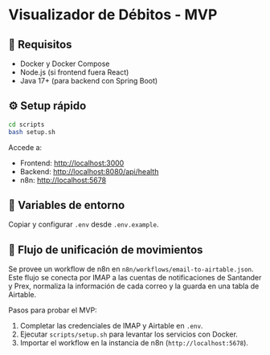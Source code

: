 # Visualizador de Débitos - MVP

## 🧩 Requisitos

- Docker y Docker Compose
- Node.js (si frontend fuera React)
- Java 17+ (para backend con Spring Boot)

## ⚙️ Setup rápido

```bash
cd scripts
bash setup.sh
```

Accede a:

* Frontend: [http://localhost:3000](http://localhost:3000)
* Backend: [http://localhost:8080/api/health](http://localhost:8080/api/health)
* n8n: [http://localhost:5678](http://localhost:5678)

## 🔐 Variables de entorno

Copiar y configurar `.env` desde `.env.example`.

## 🚀 Flujo de unificación de movimientos

Se provee un workflow de n8n en `n8n/workflows/email-to-airtable.json`.
Este flujo se conecta por IMAP a las cuentas de notificaciones de
Santander y Prex, normaliza la información de cada correo y la
guarda en una tabla de Airtable.

Pasos para probar el MVP:

1. Completar las credenciales de IMAP y Airtable en `.env`.
2. Ejecutar `scripts/setup.sh` para levantar los servicios con Docker.
3. Importar el workflow en la instancia de n8n (`http://localhost:5678`).
